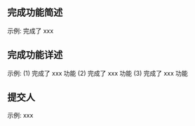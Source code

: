 ## 完成功能简述
示例: 
完成了 xxx

## 完成功能详述
示例: 
(1) 完成了 xxx 功能
(2) 完成了 xxx 功能
(3) 完成了 xxx 功能

## 提交人
示例: 
xxx